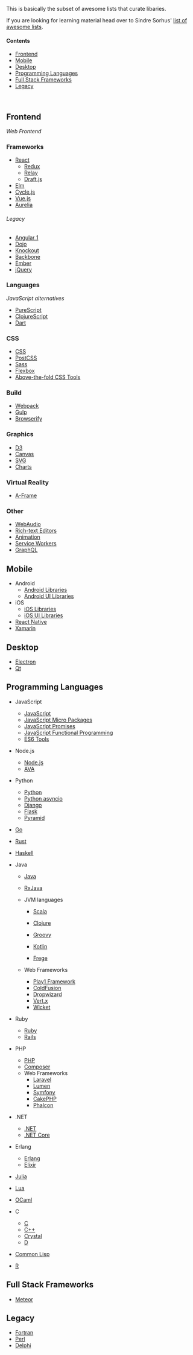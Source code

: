 This is basically the subset of awesome lists that curate libaries.

If you are looking for learning material head over to Sindre Sorhus' [list of awesome lists](https://github.com/sindresorhus/awesome).

#### Contents
- [Frontend](#frontend)
- [Mobile](#mobile)
- [Desktop](#desktop)
- [Programming Languages](#programming-languages)
- [Full Stack Frameworks](#full-stack-frameworks)
- [Legacy](#legacy-1)

<br/>

## Frontend

*Web Frontend*

### Frameworks

 - [React](https://github.com/brillout/awesome-react-components)
    - [Redux](https://github.com/brillout/awesome-redux)
    - [Relay](https://github.com/expede/awesome-relay)
    - [Draft.js](https://github.com/nikgraf/awesome-draft-js)
 - [Elm](https://github.com/isRuslan/awesome-elm)
 - [Cycle.js](https://github.com/cyclejs-community/awesome-cyclejs#libraries)
 - [Vue.js](https://github.com/vuejs/awesome-vue#libraries--plugins)
 - [Aurelia](https://github.com/behzad888/awesome-aurelia)

###### Legacy

 - [Angular 1](https://github.com/gianarb/awesome-angularjs)
 - [Dojo](https://github.com/peterkokot/awesome-dojo)
 - [Knockout](https://github.com/dnbard/awesome-knockout)
 - [Backbone](https://github.com/sadcitizen/awesome-backbone#libraries)
 - [Ember](https://github.com/nmec/awesome-ember)
 - [jQuery](https://github.com/peterkokot/awesome-jquery#plugins)

### Languages

*JavaScript alternatives*

 - [PureScript](https://github.com/passy/awesome-purescript)
 - [ClojureScript](https://github.com/hantuzun/awesome-clojurescript)
 - [Dart](https://github.com/yissachar/awesome-dart)

### CSS
 - [CSS](https://github.com/sotayamashita/awesome-css)
 - [PostCSS](https://github.com/postcss/postcss/blob/master/docs/plugins.md)
 - [Sass](https://github.com/Famolus/awesome-sass)
 - [Flexbox](https://github.com/afonsopacifer/awesome-flexbox)
 - [Above-the-fold CSS Tools](https://github.com/addyosmani/critical-path-css-tools)

### Build
 - [Webpack](https://github.com/d3viant0ne/awesome-webpack#libraries)
 - [Gulp](https://github.com/alferov/awesome-gulp#plugins)
 - [Browserify](https://github.com/ungoldman/awesome-browserify#tools)

### Graphics
 - [D3](https://github.com/wbkd/awesome-d3)
 - [Canvas](https://github.com/raphamorim/awesome-canvas#libraries)
 - [SVG](https://github.com/willianjusten/awesome-svg)
 - [Charts](https://github.com/zingchart/awesome-charting)

### Virtual Reality
 - [A-Frame](https://github.com/aframevr/awesome-aframe)

### Other
 - [WebAudio](https://github.com/notthetup/awesome-webaudio)
 - [Rich-text Editors](https://github.com/dok/awesome-text-editing#rich-text-editors-using-contenteditable)
 - [Animation](https://github.com/fliptheweb/motion-ui-design#libraries)
 - [Service Workers](https://github.com/TalAter/awesome-service-workers#libraries-and-tools)
 - [GraphQL](https://github.com/chentsulin/awesome-graphql)

## Mobile

 - Android
   - [Android Libraries](https://github.com/wasabeef/awesome-android-libraries)
   - [Android UI Libraries](https://github.com/wasabeef/awesome-android-ui)
 - iOS
    - [iOS Libraries](https://github.com/vsouza/awesome-ios#libraries-and-frameworks)
    - [iOS UI Libraries](https://github.com/cjwirth/awesome-ios-ui)
 - [React Native](https://github.com/jondot/awesome-react-native)
 - [Xamarin](https://github.com/benoitjadinon/awesome-xamarin)



## Desktop

 - [Electron](https://github.com/sindresorhus/awesome-electron#tools)
 - [Qt](https://github.com/JesseTG/awesome-qt#libraries)



<!--
## AI

*Artifical Intelligence*

 - [Machine Learning](https://github.com/josephmisiti/awesome-machine-learning)
 - [Speech Language Processing](https://github.com/edobashira/speech-language-processing)


## Security

 - [Cryptography](https://github.com/sobolevn/awesome-cryptography)
 - [Penetration testing](https://github.com/enaqx/awesome-pentest)


## DevOps

 - [Docker](https://github.com/veggiemonk/awesome-docker#tools)
 - [Vagrant](https://github.com/iJackUA/awesome-vagrant)
 - [CMake](https://github.com/onqtam/awesome-cmake)
 - [Serverless](https://github.com/JustServerless/awesome-serverless#plugins)
 - [Sysadmin](https://github.com/n1trux/awesome-sysadmin)
-->

## Programming Languages

 - JavaScript
    - [JavaScript](https://github.com/sorrycc/awesome-javascript)
    - [JavaScript Micro Packages](https://github.com/parro-it/awesome-micro-npm-packages#modules)
    - [JavaScript Promises](https://github.com/wbinnssmith/awesome-promises#convenience-utilities)
    - [JavaScript Functional Programming](https://github.com/stoeffel/awesome-fp-js#libraries)
    - [ES6 Tools](https://github.com/addyosmani/es6-tools)

 - Node.js
    - [Node.js](https://github.com/sindresorhus/awesome-nodejs#packages)
    - [AVA](https://github.com/avajs/awesome-ava#packages)

 - Python
   - [Python](https://github.com/vinta/awesome-python)
   - [Python asyncio](https://github.com/timofurrer/awesome-asyncio)
   - [Django](https://github.com/rosarior/awesome-django)
   - [Flask](https://github.com/humiaozuzu/awesome-flask#plugins)
   - [Pyramid](https://github.com/uralbash/awesome-pyramid)

 - [Go](https://github.com/avelino/awesome-go)

 - [Rust](https://github.com/kud1ing/awesome-rust)

 - [Haskell](https://github.com/krispo/awesome-haskell)

 - Java
   - [Java](https://github.com/akullpp/awesome-java)
   - [RxJava](https://github.com/eleventigers/awesome-rxjava)

   - JVM languages
       - [Scala](https://github.com/lauris/awesome-scala)

       - [Clojure](https://github.com/razum2um/awesome-clojure#awesome-tools-in-clojure)

       - [Groovy](https://github.com/kdabir/awesome-groovy)

       - [Kotlin](https://github.com/KotlinBy/awesome-kotlin)

       - [Frege](https://github.com/sfischer13/awesome-frege)

   - Web Frameworks
       - [Play1 Framework](https://github.com/PerfectCarl/awesome-play1)
       - [ColdFusion](https://github.com/seancoyne/awesome-coldfusion)
       - [Dropwizard](https://github.com/stve/awesome-dropwizard#open-source)
       - [Vert.x](https://github.com/vert-x3/vertx-awesome)
       - [Wicket](https://github.com/PhantomYdn/awesome-wicket)

 - Ruby
    - [Ruby](https://github.com/markets/awesome-ruby)
    - [Rails](https://github.com/hothero/awesome-rails-gem)

 - PHP
    - [PHP](https://github.com/ziadoz/awesome-php)
    - [Composer](https://github.com/jakoch/awesome-composer)
    - Web Frameworks
        - [Laravel](https://github.com/chiraggude/awesome-laravel#popular-packages)
        - [Lumen](https://github.com/unicodeveloper/awesome-lumen#packages-and-middleware)
        - [Symfony](https://github.com/sitepoint/awesome-symfony)
        - [CakePHP](https://github.com/friendsofcake/awesome-cakephp#plugins)
        - [Phalcon](https://github.com/sergeyklay/awesome-phalcon)

 - .NET
    - [.NET](https://github.com/quozd/awesome-dotnet)
    - [.NET Core](https://github.com/thangchung/awesome-dotnet-core#frameworks-libraries-and-tools)

 - Erlang
    - [Erlang](https://github.com/drobakowski/awesome-erlang)
    - [Elixir](https://github.com/h4cc/awesome-elixir)

 - [Julia](https://github.com/svaksha/Julia.jl)

 - [Lua](https://github.com/LewisJEllis/awesome-lua)

 - [OCaml](https://github.com/rizo/awesome-ocaml)

 - C
    - [C](https://github.com/aleksandar-todorovic/awesome-c)
    - [C++](https://github.com/fffaraz/awesome-cpp)
    - [Crystal](https://github.com/veelenga/awesome-crystal)
    - [D](https://github.com/zhaopuming/awesome-d)

 - [Common Lisp](https://github.com/CodyReichert/awesome-cl)

 - [R](https://github.com/qinwf/awesome-R)

## Full Stack Frameworks

 - [Meteor](https://github.com/Urigo/awesome-meteor)

## Legacy

 - [Fortran](https://github.com/rabbiabram/awesome-fortran)
 - [Perl](https://github.com/hachiojipm/awesome-perl)
 - [Delphi](https://github.com/Fr0sT-Brutal/awesome-delphi)

